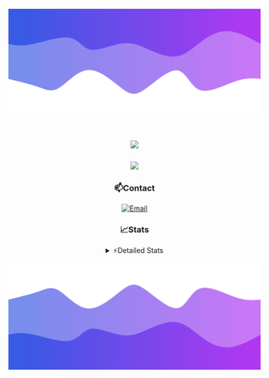 ![Header](./header.png)
<div align="center">

<h1 align="center">
  <a href="https://git.io/typing-svg">
    <img src="https://readme-typing-svg.herokuapp.com/?lines=Hello,+There!+👋;This+is+chicho.;CEO+on+Hely+Development....;&center=true&size=25">
  </a>
</h1>
  
<p align="center">
  <img src="https://lanyard.cnrad.dev/api/852683595378196480" />
</p>

### 📫Contact
  [![Email](https://img.shields.io/badge/Email-gastondalla@gmail.com-04619f?style=for-the-badge&logo=gmail&logoColor=white)](mailto:gastondalla@gmail.com)
</br>  
### 📈Stats
<details>
    <summary> ⚡Detailed Stats</summary>
    <br/>

<!--START_SECTION:waka-->
![Code Time](http://img.shields.io/badge/Code%20Time-195%20hrs%2038%20mins-blue)

![Profile Views](http://img.shields.io/badge/Profile%20Views-5-blue)

**🐱 My GitHub Data** 

> 📦 39.4 kB Used in GitHub's Storage 
 > 
> 🏆 14 Contributions in the Year 2023
 > 
> 🚫 Not Opted to Hire
 > 
> 📜 7 Public Repositories 
 > 
> 🔑 9 Private Repositories 
 > 
**I'm a Night 🦉** 

```text
🌞 Morning                13 commits          ██░░░░░░░░░░░░░░░░░░░░░░░   07.43 % 
🌆 Daytime                17 commits          ██░░░░░░░░░░░░░░░░░░░░░░░   09.71 % 
🌃 Evening                86 commits          ████████████░░░░░░░░░░░░░   49.14 % 
🌙 Night                  59 commits          ████████░░░░░░░░░░░░░░░░░   33.71 % 
```
📅 **I'm Most Productive on Wednesday** 

```text
Monday                   11 commits          ██░░░░░░░░░░░░░░░░░░░░░░░   06.29 % 
Tuesday                  34 commits          █████░░░░░░░░░░░░░░░░░░░░   19.43 % 
Wednesday                40 commits          ██████░░░░░░░░░░░░░░░░░░░   22.86 % 
Thursday                 22 commits          ███░░░░░░░░░░░░░░░░░░░░░░   12.57 % 
Friday                   21 commits          ███░░░░░░░░░░░░░░░░░░░░░░   12.00 % 
Saturday                 19 commits          ███░░░░░░░░░░░░░░░░░░░░░░   10.86 % 
Sunday                   28 commits          ████░░░░░░░░░░░░░░░░░░░░░   16.00 % 
```


📊 **This Week I Spent My Time On** 

```text
🕑︎ Time Zone: America/Argentina/Buenos_Aires

💬 Programming Languages: 
C#                       7 hrs 32 mins       ████████░░░░░░░░░░░░░░░░░   30.39 % 
HTML                     4 hrs 50 mins       █████░░░░░░░░░░░░░░░░░░░░   19.48 % 
Python                   4 hrs 17 mins       ████░░░░░░░░░░░░░░░░░░░░░   17.27 % 
Other                    4 hrs 13 mins       ████░░░░░░░░░░░░░░░░░░░░░   17.03 % 
CSS                      3 hrs 48 mins       ████░░░░░░░░░░░░░░░░░░░░░   15.32 % 

🔥 Editors: 
VS Code                  13 hrs 3 mins       █████████████░░░░░░░░░░░░   52.59 % 
Visual Studio            11 hrs 46 mins      ████████████░░░░░░░░░░░░░   47.41 % 

🐱‍💻 Projects: 
Hate                     6 hrs 48 mins       ███████░░░░░░░░░░░░░░░░░░   27.42 % 
pagina-1                 5 hrs 51 mins       ██████░░░░░░░░░░░░░░░░░░░   23.56 % 
StringExtractor          4 hrs 47 mins       █████░░░░░░░░░░░░░░░░░░░░   19.29 % 
Unknown Project          4 hrs 10 mins       ████░░░░░░░░░░░░░░░░░░░░░   16.80 % 
Coder                    3 hrs 2 mins        ███░░░░░░░░░░░░░░░░░░░░░░   12.23 % 

💻 Operating System: 
Windows                  24 hrs 50 mins      █████████████████████████   100.00 % 
```

**I Mostly Code in JavaScript** 

```text
JavaScript               8 repos             █████████░░░░░░░░░░░░░░░░   36.36 % 
CSS                      3 repos             ███░░░░░░░░░░░░░░░░░░░░░░   13.64 % 
HTML                     2 repos             ██░░░░░░░░░░░░░░░░░░░░░░░   09.09 % 
C#                       2 repos             ██░░░░░░░░░░░░░░░░░░░░░░░   09.09 % 
Batchfile                1 repo              █░░░░░░░░░░░░░░░░░░░░░░░░   04.55 % 
```




 Last Updated on 30/06/2023 11:11:07 UTC
<!--END_SECTION:waka-->
</details>

![Footer](./footer.png)
